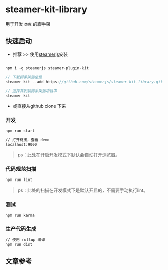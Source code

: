 # steamer-kit-library

用于开发 `类库` 的脚手架


## 快速启动

* 推荐 >> 使用[steamerjs](https://steamerjs.github.io/docs/projectkits/Bootstrap.html)安装

```javascript

npm i -g steamerjs steamer-plugin-kit

// 下载脚手架到全局
steamer kit --add https://github.com/steamerjs/steamer-kit-library.git

// 选择并安装脚手架到项目中
steamer kit
```

* 或直接从github clone 下来

### 开发

```bash
npm run start

// 打开链接，查看 demo
localhost:9000
```

> ps：此处在开启开发模式下默认会自动打开浏览器。

### 代码规范扫描

```bash
npm run lint
```

> ps：此处的扫描在开发模式下是默认开启的，不需要手动执行lint。

### 测试

```bash
npm run karma
```

### 生产代码生成

```bash
// 使用 rollup 编译
npm run dist
```

## 文章参考
